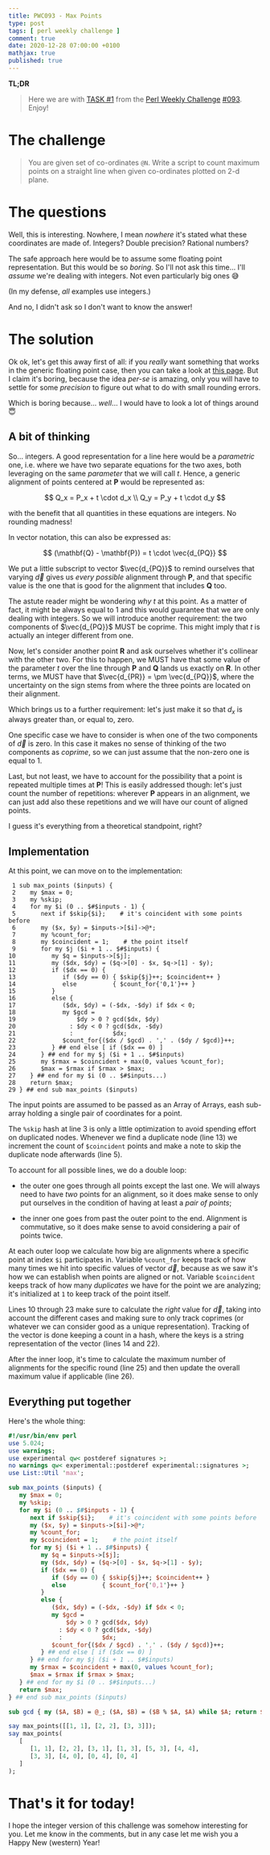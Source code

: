 ```yaml
---
title: PWC093 - Max Points
type: post
tags: [ perl weekly challenge ]
comment: true
date: 2020-12-28 07:00:00 +0100
mathjax: true
published: true
---
```


**TL;DR**

> Here we are with [TASK #1][] from the [Perl Weekly Challenge][]
> [#093][]. Enjoy!

# The challenge

> You are given set of co-ordinates `@N`. Write a script to count maximum
> points on a straight line when given co-ordinates plotted on 2-d plane.

# The questions

Well, this is interesting. Nowhere, I mean *nowhere* it's stated what these
coordinates are made of. Integers? Double precision? Rational numbers?

The safe approach here would be to assume some floating point
representation. But this would be so *boring*. So I'll not ask this time...
I'll *assume* we're dealing with integers. Not even particularly big ones 😅

(In my defense, *all* examples use integers.)

And no, I didn't ask so I don't want to know the answer!

# The solution

Ok ok, let's get this away first of all: if you *really* want something that
works in the generic floating point case, then you can take a look at [this
page][]. But I claim it's boring, because the idea *per-se* is amazing, only
you will have to settle for some *precision* to figure out what to do with
small rounding errors.

Which is boring because... *well*... I would have to look a lot of things
around 😇

## A bit of thinking

So... integers. A good representation for a line here would be a
*parametric* one, i.e. where we have two separate equations for the two
axes, both leveraging on the same *parameter* that we will call $t$. Hence,
a generic alignment of points centered at $\mathbf{P}$ would be represented as:

$$
Q_x = P_x + t \cdot d_x \\
Q_y = P_y + t \cdot d_y
$$

with the benefit that all quantities in these equations are integers. No
rounding madness!

In vector notation, this can also be expressed as:

$$
(\mathbf{Q} - \mathbf{P}) = t \cdot \vec{d_{PQ}}
$$

We put a little subscript to vector $\vec{d_{PQ}}$ to remind ourselves that
varying $\vec{d}$ gives us *every possible* alignment through $\mathbf{P}$,
and that specific value is the one that is good for the alignment that
includes $\mathbf{Q}$ too.

The astute reader might be wondering *why $t$* at this point. As a matter
of fact, it might be always equal to $1$ and this would guarantee that we
are only dealing with integers. So we will introduce another requirement:
the two components of $\vec{d_{PQ}}$ MUST be coprime. This might imply that $t$
is actually an integer different from one.

Now, let's consider another point $\mathbf{R}$ and ask ourselves whether
it's collinear with the other two. For this to happen, we MUST have that
some value of the parameter $t$ over the line through $\mathbf{P}$ and
$\mathbf{Q}$ lands us exactly on $\mathbf{R}$. In other terms, we MUST have
that $\vec{d_{PR}} = \pm \vec{d_{PQ}}$, where the uncertainty on the sign
stems from where the three points are located on their alignment.

Which brings us to a further requirement: let's just make it so that $d_x$
is always greater than, or equal to, zero.

One specific case we have to consider is when one of the two components of
$\vec{d}$ is zero. In this case it makes no sense of thinking of the two
components as *coprime*, so we can just assume that the non-zero one is
equal to $1$.

Last, but not least, we have to account for the possibility that a point is
repeated multiple times at $\mathbf{P}$! This is easily addressed though:
let's just count the number of repetitions: wherever $\mathbf{P}$ appears in
an alignment, we can just add also these repetitions and we will have our
count of aligned points.

I guess it's everything from a theoretical standpoint, right?

## Implementation

At this point, we can move on to the implementation:

```
 1 sub max_points ($inputs) {
 2    my $max = 0;
 3    my %skip;
 4    for my $i (0 .. $#$inputs - 1) {
 5       next if $skip{$i};    # it's coincident with some points before
 6       my ($x, $y) = $inputs->[$i]->@*;
 7       my %count_for;
 8       my $coincident = 1;    # the point itself
 9       for my $j ($i + 1 .. $#$inputs) {
10          my $q = $inputs->[$j];
11          my ($dx, $dy) = ($q->[0] - $x, $q->[1] - $y);
12          if ($dx == 0) {
13             if ($dy == 0) { $skip{$j}++; $coincident++ }
14             else          { $count_for{'0,1'}++ }
15          }
16          else {
17             ($dx, $dy) = (-$dx, -$dy) if $dx < 0;
18             my $gcd =
19                 $dy > 0 ? gcd($dx, $dy)
20               : $dy < 0 ? gcd($dx, -$dy)
21               :           $dx;
22             $count_for{($dx / $gcd) . ',' . ($dy / $gcd)}++;
23          } ## end else [ if ($dx == 0) ]
24       } ## end for my $j ($i + 1 .. $#$inputs)
25       my $rmax = $coincident + max(0, values %count_for);
26       $max = $rmax if $rmax > $max;
27    } ## end for my $i (0 .. $#$inputs...)
28    return $max;
29 } ## end sub max_points ($inputs)
```

The input points are assumed to be passed as an Array of Arrays, eash
sub-array holding a single pair of coordinates for a point.

The `%skip` hash at line 3 is only a little optimization to avoid spending
effort on duplicated nodes. Whenever we find a duplicate node (line 13) we
increment the count of `$coincident` points and make a note to skip the
duplicate node afterwards (line 5).

To account for all possible lines, we do a double loop:

- the outer one goes through all points except the last one. We will always
  need to have *two* points for an alignment, so it does make sense to only
  put ourselves in the condition of having at least a *pair of points*;

- the inner one goes from past the outer point to the end. Alignment is
  commutative, so it does make sense to avoid considering a pair of points
  twice.

At each outer loop we calculate how big are alignments where a specific
point at index `$i` participates in. Variable `%count_for` keeps track of
how many times we hit into specific values of vector $\vec{d}$, because as
we saw it's how we can establish when points are aligned or not. Variable
`$coincident` keeps track of how many *duplicates* we have for the point we
are analyzing; it's initialized at `1` to keep track of the point itself.

Lines 10 through 23 make sure to calculate the *right* value for $\vec{d}$,
taking into account the different cases and making sure to only track
coprimes (or whatever we can consider good as a unique representation).
Tracking of the vector is done keeping a count in a hash, where the keys is
a string representation of the vector (lines 14 and 22).

After the inner loop, it's time to calculate the maximum number of
alignments for the specific round (line 25) and then update the overall
maximum value if applicable (line 26).

## Everything put together

Here's the whole thing:

```perl
#!/usr/bin/env perl
use 5.024;
use warnings;
use experimental qw< postderef signatures >;
no warnings qw< experimental::postderef experimental::signatures >;
use List::Util 'max';

sub max_points ($inputs) {
   my $max = 0;
   my %skip;
   for my $i (0 .. $#$inputs - 1) {
      next if $skip{$i};    # it's coincident with some points before
      my ($x, $y) = $inputs->[$i]->@*;
      my %count_for;
      my $coincident = 1;    # the point itself
      for my $j ($i + 1 .. $#$inputs) {
         my $q = $inputs->[$j];
         my ($dx, $dy) = ($q->[0] - $x, $q->[1] - $y);
         if ($dx == 0) {
            if ($dy == 0) { $skip{$j}++; $coincident++ }
            else          { $count_for{'0,1'}++ }
         }
         else {
            ($dx, $dy) = (-$dx, -$dy) if $dx < 0;
            my $gcd =
                $dy > 0 ? gcd($dx, $dy)
              : $dy < 0 ? gcd($dx, -$dy)
              :           $dx;
            $count_for{($dx / $gcd) . ',' . ($dy / $gcd)}++;
         } ## end else [ if ($dx == 0) ]
      } ## end for my $j ($i + 1 .. $#$inputs)
      my $rmax = $coincident + max(0, values %count_for);
      $max = $rmax if $rmax > $max;
   } ## end for my $i (0 .. $#$inputs...)
   return $max;
} ## end sub max_points ($inputs)

sub gcd { my ($A, $B) = @_; ($A, $B) = ($B % $A, $A) while $A; return $B }

say max_points([[1, 1], [2, 2], [3, 3]]);
say max_points(
   [
      [1, 1], [2, 2], [3, 1], [1, 3], [5, 3], [4, 4],
      [3, 3], [4, 0], [0, 4], [0, 4]
   ]
);
```

# That's it for today!

I hope the integer version of this challenge was somehow interesting for
you. Let me know in the comments, but in any case let me wish you a Happy
New (western) Year!

[Perl Weekly Challenge]: https://perlweeklychallenge.org/
[#093]: https://perlweeklychallenge.org/blog/perl-weekly-challenge-093/
[TASK #1]: https://perlweeklychallenge.org/blog/perl-weekly-challenge-093/#TASK1
[Perl]: https://www.perl.org/
[this page]: https://www.cs.princeton.edu/courses/archive/spring03/cs226/assignments/lines.html
